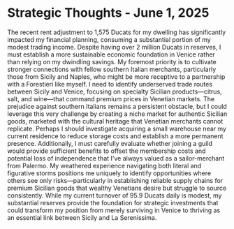 # Strategic Thoughts - June 1, 2025

The recent rent adjustment to 1,575 Ducats for my dwelling has significantly impacted my financial planning, consuming a substantial portion of my modest trading income. Despite having over 2 million Ducats in reserves, I must establish a more sustainable economic foundation in Venice rather than relying on my dwindling savings. My foremost priority is to cultivate stronger connections with fellow southern Italian merchants, particularly those from Sicily and Naples, who might be more receptive to a partnership with a Forestieri like myself. I need to identify underserved trade routes between Sicily and Venice, focusing on specialty Sicilian products—citrus, salt, and wine—that command premium prices in Venetian markets. The prejudice against southern Italians remains a persistent obstacle, but I could leverage this very challenge by creating a niche market for authentic Sicilian goods, marketed with the cultural heritage that Venetian merchants cannot replicate. Perhaps I should investigate acquiring a small warehouse near my current residence to reduce storage costs and establish a more permanent presence. Additionally, I must carefully evaluate whether joining a guild would provide sufficient benefits to offset the membership costs and potential loss of independence that I've always valued as a sailor-merchant from Palermo. My weathered experience navigating both literal and figurative storms positions me uniquely to identify opportunities where others see only risks—particularly in establishing reliable supply chains for premium Sicilian goods that wealthy Venetians desire but struggle to source consistently. While my current turnover of 95.9 Ducats daily is modest, my substantial reserves provide the foundation for strategic investments that could transform my position from merely surviving in Venice to thriving as an essential link between Sicily and La Serenissima.
